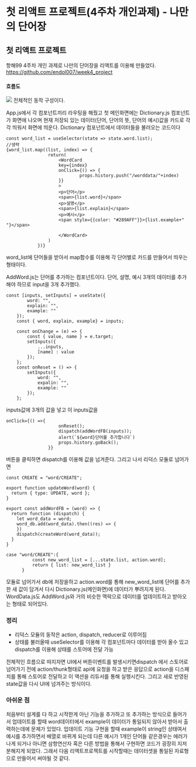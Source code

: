 # 첫 리액트 프로젝트(4주차 개인과제) - 나만의 단어장
## 첫 리액트 프로젝트
항해99 4주차 개인 과제로 나만의 단어장을 리액트를 이용해 만들었다.
https://github.com/endol007/week4_project

#### 흐름도
![](https://images.velog.io/images/endol007/post/65b437bf-0e40-40d5-a973-ab8683c00e2f/7DA9560D-A9E3-4AF4-B8B2-031D2D1CB835.jpeg)
전체적인 동작 구성이다.

App.js에서 각 컴포넌트끼리 라우팅을 해줬고 첫 메인화면에는 Dictionary.js 컴포넌트가 화면에 나오며 현재 저장되 있는 데이터(단어, 단어의 뜻, 단어의 예시)값을 카드로 각각 띄워서 화면에 띄운다. Dictionary 컴포넌트에서 데이터들을 불러오는 코드이다 
```
const word_list = useSelector(state => state.word.list);
//생략
{word_list.map((list, index) => {
                return(
                    <WordCard 
                    key={index}
                    onClick={() => {
                            props.history.push("/worddata/"+index)
                    }}
                    >
                    <p>단어</p>
                    <span>{list.word}</span>
                    <p>설명</p>
                    <span>{list.explain}</span>
                    <p>예시</p>
                    <span style={{color: "#289AFF"}}>{list.example+" "}</span>
                    
                    </WordCard>
                )
            })}
```
word_list에 단어들을 받아서 map함수를 이용해 각 단어별로 카드를 만들어서 띄우는 형태이다.

AddWord.js는 단어를 추가하는 컴포넌트이다. 단어, 설명, 예시 3개의 데이터를 추가해야 하므로 input을 3개 추가했다. 
```
const [inputs, setInputs] = useState({
        word: "",
        explain: "",
        example: ""
    });
    const { word, explain, example} = inputs;

    const onChange = (e) => {
        const { value, name } = e.target;
        setInputs({
            ...inputs,
            [name] : value
        });
    };
    const onReset = () => {
        setInputs({
            word: "",
            expalin: "",
            example: ""
        });
    };
```
inputs값에 3개의 값을 넣고 이 inputs값을 
```
onClick={() =>{
                    onReset();
                    dispatch(addWordFB(inputs));
                    alert(`${word}단어를 추가합니다`)
                    props.history.goBack();
                }}
```
버튼을 클릭하면 dispatch를 이용해 값을 넘겨준다.
그리고 나서 리덕스 모듈로 넘어가면
```
const CREATE = "word/CREATE";

export function updateWord(word) {
  return { type: UPDATE, word };
}

export const addWordFB = (word) => {
  return function (dispatch) {
    let word_data = word;
    word_db.add(word_data).then((res) => {
    })
    dispatch(createWord(word_data));
  }
}

case "word/CREATE":{
          const new_word_list = [...state.list, action.word];
          return { list: new_word_list }
      }
```
모듈로 넘어가서 db에 저장을하고 action.word를 통해 new_word_list에 단어를 추가한 새 값이 담겨서 다시 Dictionary.js(메인화면)에 데이터가 뿌려지게 된다.
WordData.js도 AddWord.js와 거의 비슷한 맥락으로 데이터를 업데이트하고 받아오는 형태로 되어있다.

### 정리
- 리덕스 모듈의 동작은 action, dispatch, reducer로 이루어짐
- 상태를 불러올때 useSelector를 이용해 각 컴포넌트마다 데이터를 받아 올수 있고 dispatch를 이용해 상태를 스토어에 전달 가능

전체적인 흐름으로 따지자면 UI에서 버튼이벤트를 발생시키면dispatch 에서 스토어로 넘어가기 전에 action/thunk형태로 api에 요청을 하고 받은 응답으로 action을 디스패치를 통해 스토어로 전달하고 이 액션을 리듀서를 통해 실행시킨다. 그리고 새로 반영된 state값을 다시 UI에 넘겨주는 방식이다.

### 아쉬운 점
처음부터 설계를 다 하고 시작한게 아닌 기능을 추가하고 또 추가하는 방식으로 들어가서 업데이트를 할때 word데이터에서 example이 데이터가 통일되지 않아서 받아서 출력하는데에 문제가 있었다. 업데이트 기능 구현을 할때 example이 string인 상태여서 예시를 추가하면서 배열로 바뀌게 되는데 다른 예시가 1개인 단어들 같은경우는 에러가 나게 되거나 아니면 삼항연산자 혹은 다른 방법을 통해서 구현하면 코드가 굉장히 지저분해지게 되었다. 그래서 다음 리액트프로젝트를 시작할때는 데이터셋을 통일된 자료형으로 만들어서 써야될 것 같다.

